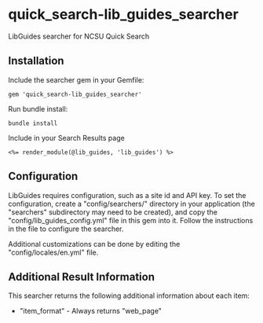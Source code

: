 # quick_search-lib_guides_searcher

LibGuides searcher for NCSU Quick Search

## Installation

Include the searcher gem in your Gemfile:

```
gem 'quick_search-lib_guides_searcher'
```

Run bundle install:

```
bundle install
```

Include in your Search Results page

```
<%= render_module(@lib_guides, 'lib_guides') %>
```

## Configuration

LibGuides requires configuration, such as a site id and API key. To set the configuration, create a "config/searchers/" directory in your application (the "searchers" subdirectory may need to be created), and copy the "config/lib_guides_config.yml" file in this gem into it. Follow the instructions in the file to configure the searcher.

Additional customizations can be done by editing the "config/locales/en.yml" file.

## Additional Result Information

This searcher returns the following additional information about each item:

* "item_format" - Always returns "web_page"
